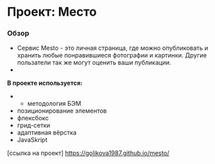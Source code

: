 # Проект: Место

### Обзор

* Сервис Mesto - это личная страница, где можно опубликовать и хранить любые понравившиеся фотографии и картинки.  Другие пользатели так же могут оценить ваши публикации.
* 


**В проекте используется:**
* * методология БЭМ
* позиционирование элементов
* флексбокс
* грид-сетки
* адаптивная вёрстка
* JavaSkript

[ссылка на проект]  https://golikova1987.github.io/mesto/
